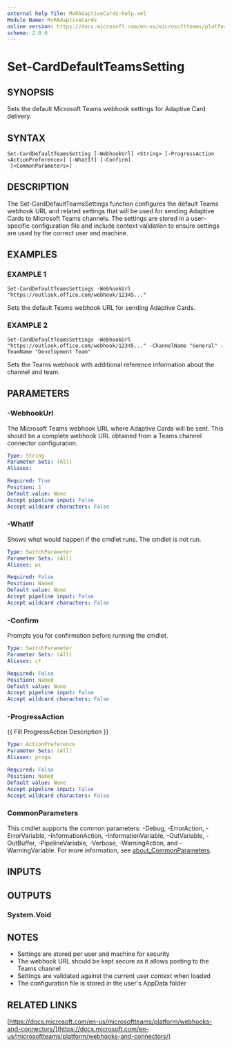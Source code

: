 ```yaml
---
external help file: MvRAdaptiveCards-help.xml
Module Name: MvRAdaptiveCards
online version: https://docs.microsoft.com/en-us/microsoftteams/platform/webhooks-and-connectors/
schema: 2.0.0
---
```


# Set-CardDefaultTeamsSetting

## SYNOPSIS
Sets the default Microsoft Teams webhook settings for Adaptive Card delivery.

## SYNTAX

```
Set-CardDefaultTeamsSetting [-WebhookUrl] <String> [-ProgressAction <ActionPreference>] [-WhatIf] [-Confirm]
 [<CommonParameters>]
```

## DESCRIPTION
The Set-CardDefaultTeamsSettings function configures the default Teams webhook URL and related settings
that will be used for sending Adaptive Cards to Microsoft Teams channels.
The settings are stored
in a user-specific configuration file and include context validation to ensure settings are used
by the correct user and machine.

## EXAMPLES

### EXAMPLE 1
```
Set-CardDefaultTeamsSettings -WebhookUrl "https://outlook.office.com/webhook/12345..."
```

Sets the default Teams webhook URL for sending Adaptive Cards.

### EXAMPLE 2
```
Set-CardDefaultTeamsSettings -WebhookUrl "https://outlook.office.com/webhook/12345..." -ChannelName "General" -TeamName "Development Team"
```

Sets the Teams webhook with additional reference information about the channel and team.

## PARAMETERS

### -WebhookUrl
The Microsoft Teams webhook URL where Adaptive Cards will be sent.
This should be a complete
webhook URL obtained from a Teams channel connector configuration.

```yaml
Type: String
Parameter Sets: (All)
Aliases:

Required: True
Position: 1
Default value: None
Accept pipeline input: False
Accept wildcard characters: False
```

### -WhatIf
Shows what would happen if the cmdlet runs.
The cmdlet is not run.

```yaml
Type: SwitchParameter
Parameter Sets: (All)
Aliases: wi

Required: False
Position: Named
Default value: None
Accept pipeline input: False
Accept wildcard characters: False
```

### -Confirm
Prompts you for confirmation before running the cmdlet.

```yaml
Type: SwitchParameter
Parameter Sets: (All)
Aliases: cf

Required: False
Position: Named
Default value: None
Accept pipeline input: False
Accept wildcard characters: False
```

### -ProgressAction
{{ Fill ProgressAction Description }}

```yaml
Type: ActionPreference
Parameter Sets: (All)
Aliases: proga

Required: False
Position: Named
Default value: None
Accept pipeline input: False
Accept wildcard characters: False
```

### CommonParameters
This cmdlet supports the common parameters: -Debug, -ErrorAction, -ErrorVariable, -InformationAction, -InformationVariable, -OutVariable, -OutBuffer, -PipelineVariable, -Verbose, -WarningAction, and -WarningVariable. For more information, see [about_CommonParameters](http://go.microsoft.com/fwlink/?LinkID=113216).

## INPUTS

## OUTPUTS

### System.Void
## NOTES
- Settings are stored per user and machine for security
- The webhook URL should be kept secure as it allows posting to the Teams channel
- Settings are validated against the current user context when loaded
- The configuration file is stored in the user's AppData folder

## RELATED LINKS

[https://docs.microsoft.com/en-us/microsoftteams/platform/webhooks-and-connectors/](https://docs.microsoft.com/en-us/microsoftteams/platform/webhooks-and-connectors/)

